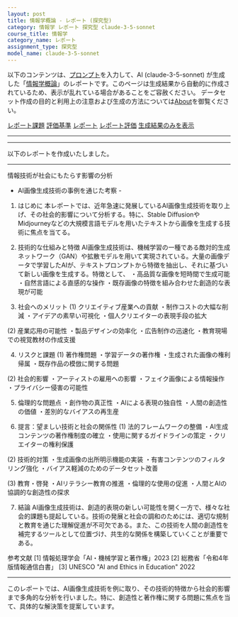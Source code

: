 ```yaml
---
layout: post
title: 情報学概論 - レポート (探究型)
category: 情報学 レポート 探究型 claude-3-5-sonnet
course_title: 情報学
category_name: レポート
assignment_type: 探究型
model_name: claude-3-5-sonnet
---
```


以下のコンテンツは、[プロンプト](https://github.com/takedatoshiyuki/synthetic_assignments/tree/main/generated/情報学/claude-3-5-sonnet/prompt_レポート-探究型.md)を入力して、AI (claude-3-5-sonnet) が生成した「[情報学概論](/contents/情報学/)」のレポートです。このページは生成結果から自動的に作成されているため、表示が乱れている場合があることをご容赦ください。
データセット作成の目的と利用上の注意および生成の方法については[About](/About)を御覧ください。

[レポート課題](../レポート課題-探究型)
[評価基準](../評価基準-探究型)
[レポート](../レポート-探究型)
[レポート評価](../レポート評価-探究型)
[生成結果のみを表示](https://github.com/takedatoshiyuki/synthetic_assignments/tree/main/generated/情報学/claude-3-5-sonnet/レポート-探究型.md)
  

***
***
  
以下のレポートを作成いたしました。

---------------------------------------
情報技術が社会にもたらす影響の分析
- AI画像生成技術の事例を通じた考察 -

1. はじめに
本レポートでは、近年急速に発展しているAI画像生成技術を取り上げ、その社会的影響について分析する。特に、Stable DiffusionやMidjourneyなどの大規模言語モデルを用いたテキストから画像を生成する技術に焦点を当てる。

2. 技術的な仕組みと特徴
AI画像生成技術は、機械学習の一種である敵対的生成ネットワーク（GAN）や拡散モデルを用いて実現されている。大量の画像データで学習したAIが、テキストプロンプトから特徴を抽出し、それに基づいて新しい画像を生成する。特徴として、
・高品質な画像を短時間で生成可能
・自然言語による直感的な操作
・既存画像の特徴を組み合わせた創造的な表現が可能

3. 社会へのメリット
(1) クリエイティブ産業への貢献
・制作コストの大幅な削減
・アイデアの素早い可視化
・個人クリエイターの表現手段の拡大

(2) 産業応用の可能性
・製品デザインの効率化
・広告制作の迅速化
・教育現場での視覚教材の作成支援

4. リスクと課題
(1) 著作権問題
・学習データの著作権
・生成された画像の権利帰属
・既存作品の模倣に関する問題

(2) 社会的影響
・アーティストの雇用への影響
・フェイク画像による情報操作
・プライバシー侵害の可能性

5. 倫理的な問題点
・創作物の真正性
・AIによる表現の独自性
・人間の創造性の価値
・差別的なバイアスの再生産

6. 提言：望ましい技術と社会の関係性
(1) 法的フレームワークの整備
・AI生成コンテンツの著作権制度の確立
・使用に関するガイドラインの策定
・クリエイターの権利保護

(2) 技術的対策
・生成画像の出所明示機能の実装
・有害コンテンツのフィルタリング強化
・バイアス軽減のためのデータセット改善

(3) 教育・啓発
・AIリテラシー教育の推進
・倫理的な使用の促進
・人間とAIの協調的な創造性の探求

7. 結論
AI画像生成技術は、創造的表現の新しい可能性を開く一方で、様々な社会的課題も提起している。技術の発展と社会の調和のためには、適切な規制と教育を通じた理解促進が不可欠である。また、この技術を人間の創造性を補完するツールとして位置づけ、共生的な関係を構築していくことが重要である。

参考文献
[1] 情報処理学会「AI・機械学習と著作権」2023
[2] 総務省「令和4年版情報通信白書」
[3] UNESCO "AI and Ethics in Education" 2022

---------------------------------------

このレポートでは、AI画像生成技術を例に取り、その技術的特徴から社会的影響まで多角的な分析を行いました。特に、創造性と著作権に関する問題に焦点を当て、具体的な解決策を提案しています。
